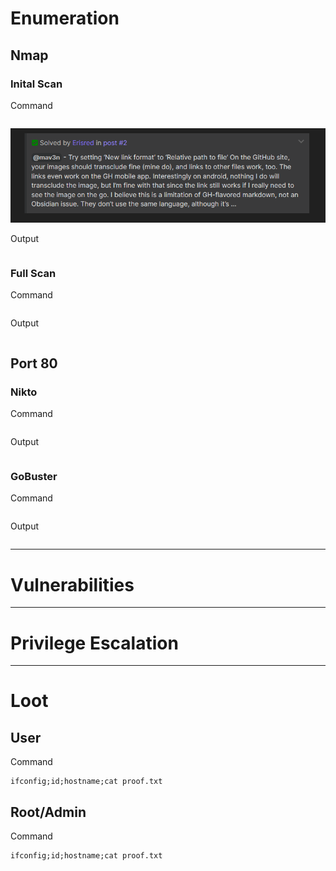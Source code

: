 # Enumeration
## Nmap
### Inital Scan
Command
```

```

![](../Attachments/Pasted%20image%2020210924172650.png)

Output
```

```

### Full Scan
Command
```

```

Output
```

```

## Port 80
### Nikto
Command
```

```

Output
```

```

### GoBuster
Command
```

```

Output
```

```
 
---

# Vulnerabilities


---

# Privilege Escalation


---

# Loot
## User
>

Command
```
ifconfig;id;hostname;cat proof.txt
```

## Root/Admin
>

Command
```
ifconfig;id;hostname;cat proof.txt
```
